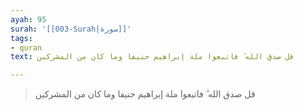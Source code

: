 ```yaml
---
ayah: 95
surah: '[[003-Surah|سورة]]'
tags:
- quran
text: قل صدق الله ۗ فاتبعوا ملة إبراهيم حنيفا وما كان من المشركين

---
```

> قل صدق الله ۗ فاتبعوا ملة إبراهيم حنيفا وما كان من المشركين
